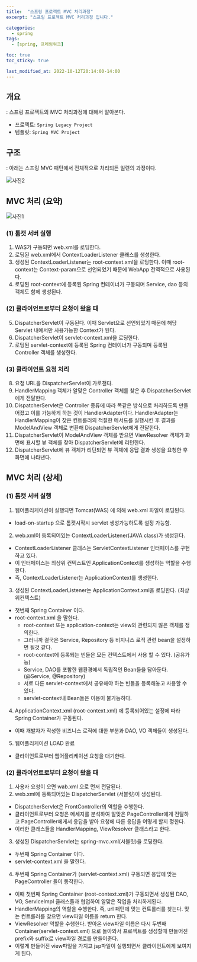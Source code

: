 ```yaml
---
title:  "스프링 프로젝트 MVC 처리과정"
excerpt: "스프링 프로젝트 MVC 처리과정 입니다."

categories:
  - spring
tags:
  - [spring, 프레임워크]

toc: true
toc_sticky: true

last_modified_at: 2022-10-12T20:14:00-14:00
---
```


## 개요
: 스프링 프로젝트의 MVC 처리과정에 대해서 알아본다. 

- 프로젝트: `Spring Legacy Project` 
- 템플릿: `Spring MVC Project`

## 구조 
: 아래는 스프링 MVC 패턴에서 전체적으로 처리되든 일련의 과정이다.

![사진2](/assets/images/WebProgramming/Spring/spring_process02.png)

## MVC 처리 (요약)
![사진1](/assets/images/WebProgramming/Spring/spring_process01.png)

### (1) 톰캣 서버 실행
1. WAS가 구동되면 web.xml를 로딩한다.
2. 로딩된 web.xml에서 ContextLoaderListener 클래스를 생성한다.
3. 생성된 ContextLoaderListener는 root-context.xml을 로딩한다. 이때 root-context는 Context-param으로 선언되었기 때문에 WebApp 전역적으로 사용된다.
4. 로딩된 root-context에 등록된 Spring 컨테이너가 구동되며 Service, dao 등의 객체도 함께 생성된다.

### (2) 클라이언트로부터 요청이 왔을 때
5. DispatcherServlet이 구동된다. 이때 Servlet으로 선언되었기 때문에 해당 Servlet 내에서만 사용가능한 Context가 된다.
6. DispatcherServlet이 servlet-context.xml을 로딩한다.
7. 로딩된 servlet-context에 등록된 Spring 컨테이너가 구동되며 등록된 Controller 객체를 생성한다.

### (3) 클라이언트 요청 처리
8. 요청 URL을 DispatcherServlet이 가로챈다.
9. HandlerMapping 객체가 알맞은 Controller 객체를 찾은 후 DispatcherServlet에게 전달한다.
10. DispatcherServlet은 Controller 종류에 따라 똑같은 방식으로 처리하도록 만들어졌고 이를 가능하게 하는 것이 HandlerAdapter이다. HandlerAdapter는 HandlerMapping이 찾은 컨트롤러의 적절한 메서드를 실행시킨 후 결과를 ModelAndView 객체로 변환해 DispatcherServlet에게 전달한다.
11. DispatcherServlet이 ModelAndView 객체를 받으면 ViewResolver 객체가 화면에 표시할 뷰 객체를 찾아 DispatcherServlet에 리턴한다.
12. DispatcherServlet에 뷰 객체가 리턴되면 뷰 객체에 응답 결과 생성을 요청한 후 화면에 나타낸다.


## MVC 처리 (상세)
### (1) 톰캣 서버 실행
1. 웹어플리케이션이 실행되면 Tomcat(WAS) 에 의해 web.xml 파일이 로딩된다.
  - load-on-startup 으로 톰캣시작시 servlet 생성가능하도록 설정 가능함.

2. web.xml이 등록되어있는 ContextLoaderListener(JAVA class)가 생성된다.
  - ContextLoaderListener 클래스는 ServletContextListener 인터페이스를 구현하고 있다.
  - 이 인터페이스는  최상위 컨텍스트인 ApplicationContext를 생성하는 역할을 수행한다.
  - 즉, ContextLoaderListener는 ApplicationContext를 생성한다.

3. 생성된 ContextLoaderListener는 ApplicationContext.xml을 로딩한다. (최상위컨텍스트)
  - 첫번째 Spring Container 이다.
  - root-context.xml 을 말한다.
    - root-context 또는 application-context는 view와 관련되지 않은 객체를 정의한다.
    - 그러니까 결국은 Service, Repository 등 비지니스 로직 관련 bean을 설정하면 될것 같다.
    - root-context에 등록되는 빈들은 모든 컨텍스트에서 사용 할 수 있다. (공유가능)
    - Service, DAO를 포함한 웹환경에서 독립적인 Bean들을 담아둔다. (@Service, @Repository)
    - 서로 다른 servlet-context에서 공유해야 하는 빈들을 등록해놓고 사용할 수 있다.
    - servlet-context내 Bean들은 이용이 불가능하다.
	
4. ApplicationContext.xml (root-context.xml) 에 등록되어있는 설정에 따라 Spring Container가 구동된다.
- 이때 개발자가 작성한 비즈니스 로직에 대한 부분과 DAO, VO 객체들이 생성된다.
	
5. 웹어플리케이션 LOAD 완료
- 클라이언트로부터 웹어플리케이션 요청을 대기한다.


### (2) 클라이언트로부터 요청이 왔을 때
1. 사용자 요청이 오면 wab.xml 으로 먼저 전달된다.
2. web.xml에 등록되어있는 DispatcherServlet (서블릿)이 생성된다.
  - DispatcherServlet은 FrontController의 역할을 수행한다.
  - 클라이언트로부터 요청은 메세지를 분석하여 알맞은 PageController에게 전달하고 PageController에게서 응답을 받아 요청에 따른 응답을 어떻게 할지 정한다.
  - 이러한 클래스들을 HandlerMapping, ViewResolver 클래스라고 한다.

3. 생성된 DispatcherServlet는 spring-mvc.xml(서블릿)을 로딩한다.
  - 두번째 Spring Container 이다.
  - servlet-context.xml 을 말한다.

4. 두번째 Spring Container가 (servlet-context.xml) 구동되면 응답에 맞는 PageController 들이 동작한다.
  - 이때 첫번째 Spring Container (root-context.xml)가 구동되면서 생성된 DAO, VO, ServiceImpl 클래스들과 협업하여 알맞은 작업을 처리하게된다.
  - HandlerMapping의 역할을 수행한다. 즉, url 패턴에 맞는 컨트롤러를 찾는다. 맞는 컨트롤러를 찾으면 view파일 이름을 return 한다.
  - ViewResolver 역할을 수행한다. 받아온 view파일 이름은 다시 두번째 Container(servlet-context.xml) 으로 돌아와서 프로젝트를 생성할때 만들어진 prefix와 suffix로 view파일 경로를 만들어준다.
  - 이렇게 만들어진 view파일을 가지고 jsp파일이 실행되면서 클라이언트에게 보여지게 된다.

